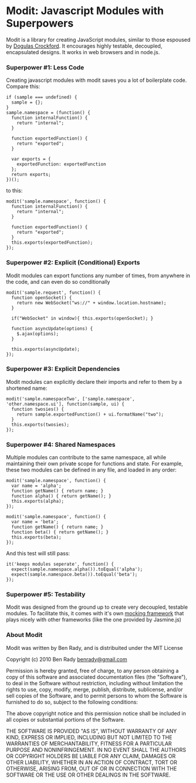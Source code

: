 # Modit: Javascript Modules with Superpowers

Modit is a library for creating JavaScript modules, similar to those espoused by [Dogulas Crockford](http://javascript.crockford.com/style2.html). It encourages highly testable, decoupled, encapsulated designs. It works in web browsers and in node.js.

### Superpower #1: Less Code

Creating javascript modules with modit saves you a lot of boilerplate code. Compare this:

    if (sample === undefined) {
      sample = {};
    }
    sample.namespace = (function() {
      function internalFunction() {
        return "internal";
      }
    
      function exportedFunction() {
        return "exported";
      }
      
      var exports = {
        exportedFunction: exportedFunction
      };
      return exports;
    })();

to this:

    modit('sample.namespace', function() {
      function internalFunction() {
        return "internal";
      }
    
      function exportedFunction() {
        return "exported";
      }
      this.exports(exportedFunction);
    });

### Superpower #2: Explicit (Conditional) Exports

Modit modules can export functions any number of times, from anywhere in the code, and can even do so conditionally

    modit('sample.request', function() {
      function openSocket() {
        return new WebSocket("ws://" + window.location.hostname);
      }
    
      if("WebSocket" in window){ this.exports(openSocket); }
    
      function asyncUpdate(options) {
        $.ajax(options);
      }
    
      this.exports(asyncUpdate);
    });

### Superpower #3: Explicit Dependencies

Modit modules can explicitly declare their imports and refer to them by a shortened name:

    modit('sample.namespaceTwo', ['sample.namespace', 'other.namespace.ui'], function(sample, ui) {
      function twosies() {
        return sample.exportedFunction() + ui.formatName("two");
      }
      this.exports(twosies);
    });

### Superpower #4: Shared Namespaces

Multiple modules can contribute to the same namespace, all while maintaining their own private scope for functions and state. For example, these two modules can be defined in any file, and loaded in any order:

    modit('sample.namespace', function() {
      var name = 'alpha';
      function getName() { return name; }
      function alpha() { return getName(); }
      this.exports(alpha);
    });
    
    modit('sample.namespace', function() {
      var name = 'beta';
      function getName() { return name; }
      function beta() { return getName(); }
      this.exports(beta);
    });

And this test will still pass:

    it('keeps modules seperate', function() {
      expect(sample.namespace.alpha()).toEqual('alpha');
      expect(sample.namespace.beta()).toEqual('beta');
    });

### Superpower #5: Testability

Modit was designed from the ground up to create very decoupled, testable modules. To facilitate this, it comes with it's own [mocking framework](http://github.com/benrady/modit/blob/master/spec/moditTestSpec.js) that plays nicely with other frameworks (like the one provided by Jasmine.js)

### About Modit

Modit was written by Ben Rady, and is distribuited under the MIT License

Copyright (c) 2010 Ben Rady <benrady@gmail.com>

Permission is hereby granted, free of charge, to any person obtaining a copy
of this software and associated documentation files (the "Software"), to deal
in the Software without restriction, including without limitation the rights
to use, copy, modify, merge, publish, distribute, sublicense, and/or sell
copies of the Software, and to permit persons to whom the Software is
furnished to do so, subject to the following conditions:

The above copyright notice and this permission notice shall be included in
all copies or substantial portions of the Software.

THE SOFTWARE IS PROVIDED "AS IS", WITHOUT WARRANTY OF ANY KIND, EXPRESS OR
IMPLIED, INCLUDING BUT NOT LIMITED TO THE WARRANTIES OF MERCHANTABILITY,
FITNESS FOR A PARTICULAR PURPOSE AND NONINFRINGEMENT. IN NO EVENT SHALL THE
AUTHORS OR COPYRIGHT HOLDERS BE LIABLE FOR ANY CLAIM, DAMAGES OR OTHER
LIABILITY, WHETHER IN AN ACTION OF CONTRACT, TORT OR OTHERWISE, ARISING FROM,
OUT OF OR IN CONNECTION WITH THE SOFTWARE OR THE USE OR OTHER DEALINGS IN
THE SOFTWARE.

